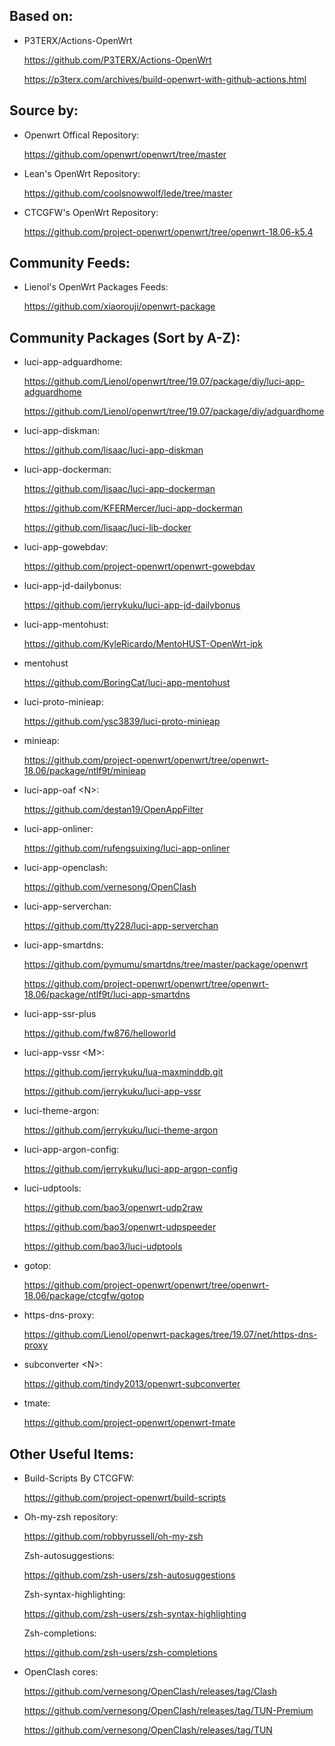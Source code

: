 ## Based on:

- P3TERX/Actions-OpenWrt
  
  https://github.com/P3TERX/Actions-OpenWrt
  
  https://p3terx.com/archives/build-openwrt-with-github-actions.html

## Source by:

- Openwrt Offical Repository:

  https://github.com/openwrt/openwrt/tree/master

- Lean's OpenWrt Repository:

  https://github.com/coolsnowwolf/lede/tree/master

- CTCGFW's OpenWrt Repository:
  
  https://github.com/project-openwrt/openwrt/tree/openwrt-18.06-k5.4

## Community Feeds:

- Lienol's OpenWrt Packages Feeds:
  
  https://github.com/xiaorouji/openwrt-package

## Community Packages (Sort by A-Z):

- luci-app-adguardhome:
  
  https://github.com/Lienol/openwrt/tree/19.07/package/diy/luci-app-adguardhome

  https://github.com/Lienol/openwrt/tree/19.07/package/diy/adguardhome
  
- luci-app-diskman:
  
  https://github.com/lisaac/luci-app-diskman
  
- luci-app-dockerman:
  
  https://github.com/lisaac/luci-app-dockerman
  
  https://github.com/KFERMercer/luci-app-dockerman
  
  https://github.com/lisaac/luci-lib-docker
  
- luci-app-gowebdav:
  
  https://github.com/project-openwrt/openwrt-gowebdav
  
- luci-app-jd-dailybonus:
  
  https://github.com/jerrykuku/luci-app-jd-dailybonus
  
- luci-app-mentohust:
  
  https://github.com/KyleRicardo/MentoHUST-OpenWrt-ipk
  
- mentohust

  https://github.com/BoringCat/luci-app-mentohust

- luci-proto-minieap:
  
  https://github.com/ysc3839/luci-proto-minieap
  
- minieap:

  https://github.com/project-openwrt/openwrt/tree/openwrt-18.06/package/ntlf9t/minieap

- luci-app-oaf \<N\>:
  
  https://github.com/destan19/OpenAppFilter
  
- luci-app-onliner:
  
  https://github.com/rufengsuixing/luci-app-onliner
  
- luci-app-openclash:
  
  https://github.com/vernesong/OpenClash
  
- luci-app-serverchan:
  
  https://github.com/tty228/luci-app-serverchan
  
- luci-app-smartdns:
  
  https://github.com/pymumu/smartdns/tree/master/package/openwrt

  https://github.com/project-openwrt/openwrt/tree/openwrt-18.06/package/ntlf9t/luci-app-smartdns
  
- luci-app-ssr-plus
  
  https://github.com/fw876/helloworld
  
- luci-app-vssr \<M\>:
  
  https://github.com/jerrykuku/lua-maxminddb.git

  https://github.com/jerrykuku/luci-app-vssr
  
- luci-theme-argon:
  
  https://github.com/jerrykuku/luci-theme-argon
  
- luci-app-argon-config:

  https://github.com/jerrykuku/luci-app-argon-config

- luci-udptools:
  
  https://github.com/bao3/openwrt-udp2raw
  
  https://github.com/bao3/openwrt-udpspeeder
  
  https://github.com/bao3/luci-udptools
  
- gotop:
  
  https://github.com/project-openwrt/openwrt/tree/openwrt-18.06/package/ctcgfw/gotop
  
- https-dns-proxy:
  
  https://github.com/Lienol/openwrt-packages/tree/19.07/net/https-dns-proxy
  
- subconverter \<N\>:
  
  https://github.com/tindy2013/openwrt-subconverter
  
- tmate:
  
  https://github.com/project-openwrt/openwrt-tmate

## Other Useful Items:

- Build-Scripts By CTCGFW:
  
  https://github.com/project-openwrt/build-scripts
  
- Oh-my-zsh repository:
  
  https://github.com/robbyrussell/oh-my-zsh
  
  Zsh-autosuggestions:
  
  https://github.com/zsh-users/zsh-autosuggestions 
  
  Zsh-syntax-highlighting:

  https://github.com/zsh-users/zsh-syntax-highlighting

  Zsh-completions:

  https://github.com/zsh-users/zsh-completions

- OpenClash cores:
  
  https://github.com/vernesong/OpenClash/releases/tag/Clash
  
  https://github.com/vernesong/OpenClash/releases/tag/TUN-Premium
  
  https://github.com/vernesong/OpenClash/releases/tag/TUN
